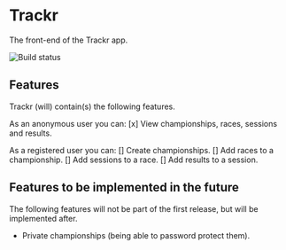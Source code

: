 # Trackr
The front-end of the Trackr app.

![Build status](https://img.shields.io/azure-devops/build/dckwlff/GitHub%20projects/7/master.svg?style=flat-square)

## Features
Trackr (will) contain(s) the following features.

As an anonymous user you can:
[x] View championships, races, sessions and results.

As a registered user you can:
[] Create championships.
[] Add races to a championship.
[] Add sessions to a race.
[] Add results to a session.

## Features to be implemented in the future
The following features will not be part of the first release, but will be implemented after.

- Private championships (being able to password protect them).
